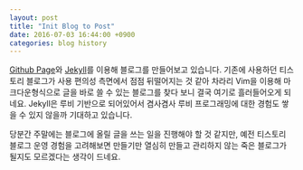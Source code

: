 ```yaml
---
layout: post
title: "Init Blog to Post"
date: 2016-07-03 16:44:00 +0900
categories: blog history
---
```


[Github Page][github-page]와 [Jekyll][jekyll]를 이용해 블로그를 만들어보고 있습니다. 기존에 사용하던 티스토리 블로그가 사용 편의성 측면에서 점점 뒤떨어지는 것 같아 차라리 Vim을 이용해 마크다운형식으로 글을 바로 쓸 수 있는 블로그를 찾다 보니 결국 여기로 흘러들어오게 되네요. Jekyll은 루비 기반으로 되어있어서 겸사겸사 루비 프로그래밍에 대한 경험도 쌓을 수 있지 않을까 기대하고 있습니다. 

당분간 주말에는 블로그에 올릴 글을 쓰는 일을 진행해야 할 것 같지만, 예전 티스토리 블로그 운영 경험을 고려해보면 만들기만 열심히 만들고 관리하지 않는 죽은 블로그가 될지도 모르겠다는 생각이 드네요.

[github-page]: https://pages.github.com/
[jekyll]: https://jekyllrb.com/
